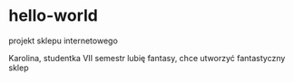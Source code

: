# hello-world
projekt sklepu internetowego

Karolina, studentka VII semestr
lubię fantasy, chce utworzyć fantastyczny sklep
